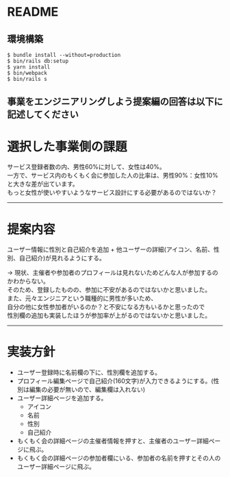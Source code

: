 # README

## 環境構築
```
$ bundle install --without=production
$ bin/rails db:setup
$ yarn install
$ bin/webpack
$ bin/rails s
```

## 事業をエンジニアリングしよう提案編の回答は以下に記述してください

# 選択した事業側の課題

サービス登録者数の内、男性60%に対して、女性は40%。  
一方で、サービス内のもくもく会に参加した人の比率は、男性90%：女性10%と大きな差が出ています。  
もっと女性が使いやすいようなサービス設計にする必要があるのではないか？  
***

# 提案内容
ユーザー情報に性別と自己紹介を追加 + 他ユーザーの詳細(アイコン、名前、性別、自己紹介)が見れるようにする。  

-> 現状、主催者や参加者のプロフィールは見れないためどんな人が参加するのかわからない。   
そのため、登録したものの、参加に不安があるのではないかと思いました。  
また、元々エンジニアという職種的に男性が多いため、  
自分の他に女性参加者がいるのか？と不安になる方もいるかと思ったので  
性別欄の追加も実装したほうが参加率が上がるのではないかと思いました。  
***

# 実装方針
- ユーザー登録時に名前欄の下に、性別欄を追加する。  
- プロフィール編集ページで自己紹介(160文字)が入力できるようにする。(性別は編集の必要が無いので、編集欄は入れない) 
- ユーザー詳細ページを追加する。  
  - アイコン  
  - 名前  
  - 性別  
  - 自己紹介  
- もくもく会の詳細ページの主催者情報を押すと、主催者のユーザー詳細ページに飛ぶ。  
- もくもく会の詳細ページの参加者欄にいる、参加者の名前を押すとその人のユーザー詳細ページに飛ぶ。  

